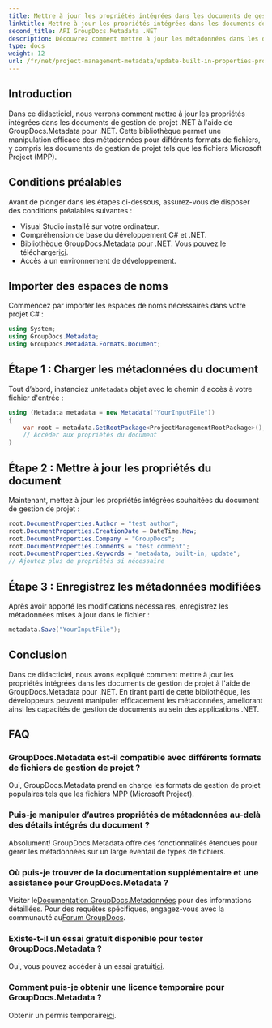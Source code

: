```yaml
---
title: Mettre à jour les propriétés intégrées dans les documents de gestion de projet .NET
linktitle: Mettre à jour les propriétés intégrées dans les documents de gestion de projet .NET
second_title: API GroupDocs.Metadata .NET
description: Découvrez comment mettre à jour les métadonnées dans les documents de gestion de projet .NET avec GroupDocs.Metadata for .NET. Améliorez efficacement la gestion des documents.
type: docs
weight: 12
url: /fr/net/project-management-metadata/update-built-in-properties-project-management-documents/
---
```

## Introduction
Dans ce didacticiel, nous verrons comment mettre à jour les propriétés intégrées dans les documents de gestion de projet .NET à l'aide de GroupDocs.Metadata pour .NET. Cette bibliothèque permet une manipulation efficace des métadonnées pour différents formats de fichiers, y compris les documents de gestion de projet tels que les fichiers Microsoft Project (MPP).
## Conditions préalables
Avant de plonger dans les étapes ci-dessous, assurez-vous de disposer des conditions préalables suivantes :
- Visual Studio installé sur votre ordinateur.
- Compréhension de base du développement C# et .NET.
-  Bibliothèque GroupDocs.Metadata pour .NET. Vous pouvez le télécharger[ici](https://releases.groupdocs.com/metadata/net/).
- Accès à un environnement de développement.

## Importer des espaces de noms
Commencez par importer les espaces de noms nécessaires dans votre projet C# :
```csharp
using System;
using GroupDocs.Metadata;
using GroupDocs.Metadata.Formats.Document;
```
## Étape 1 : Charger les métadonnées du document
 Tout d’abord, instanciez un`Metadata` objet avec le chemin d'accès à votre fichier d'entrée :
```csharp
using (Metadata metadata = new Metadata("YourInputFile"))
{
    var root = metadata.GetRootPackage<ProjectManagementRootPackage>();
    // Accéder aux propriétés du document
}
```
## Étape 2 : Mettre à jour les propriétés du document
Maintenant, mettez à jour les propriétés intégrées souhaitées du document de gestion de projet :
```csharp
root.DocumentProperties.Author = "test author";
root.DocumentProperties.CreationDate = DateTime.Now;
root.DocumentProperties.Company = "GroupDocs";
root.DocumentProperties.Comments = "test comment";
root.DocumentProperties.Keywords = "metadata, built-in, update";
// Ajoutez plus de propriétés si nécessaire
```
## Étape 3 : Enregistrez les métadonnées modifiées
Après avoir apporté les modifications nécessaires, enregistrez les métadonnées mises à jour dans le fichier :
```csharp
metadata.Save("YourInputFile");
```

## Conclusion
Dans ce didacticiel, nous avons expliqué comment mettre à jour les propriétés intégrées dans les documents de gestion de projet à l'aide de GroupDocs.Metadata pour .NET. En tirant parti de cette bibliothèque, les développeurs peuvent manipuler efficacement les métadonnées, améliorant ainsi les capacités de gestion de documents au sein des applications .NET.

## FAQ
### GroupDocs.Metadata est-il compatible avec différents formats de fichiers de gestion de projet ?
Oui, GroupDocs.Metadata prend en charge les formats de gestion de projet populaires tels que les fichiers MPP (Microsoft Project).
### Puis-je manipuler d’autres propriétés de métadonnées au-delà des détails intégrés du document ?
Absolument! GroupDocs.Metadata offre des fonctionnalités étendues pour gérer les métadonnées sur un large éventail de types de fichiers.
### Où puis-je trouver de la documentation supplémentaire et une assistance pour GroupDocs.Metadata ?
 Visiter le[Documentation GroupDocs.Metadonnées](https://reference.groupdocs.com/metadata/net/) pour des informations détaillées. Pour des requêtes spécifiques, engagez-vous avec la communauté au[Forum GroupDocs](https://forum.groupdocs.com/c/metadata/14).
### Existe-t-il un essai gratuit disponible pour tester GroupDocs.Metadata ?
 Oui, vous pouvez accéder à un essai gratuit[ici](https://releases.groupdocs.com/).
### Comment puis-je obtenir une licence temporaire pour GroupDocs.Metadata ?
 Obtenir un permis temporaire[ici](https://purchase.groupdocs.com/temporary-license/).
